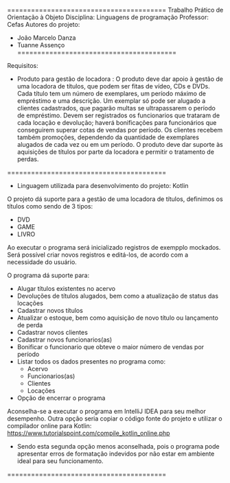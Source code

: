 ========================================
Trabalho Prático de Orientação à Objeto
Disciplina: Linguagens de programação
Professor: Cefas
Autores do projeto:
- João Marcelo Danza
- Tuanne Assenço
========================================

Requisitos:
- Produto para gestão de locadora : O produto deve dar apoio à gestão de uma locadora de títulos, que podem ser fitas de vídeo, CDs e DVDs. Cada título tem um número de exemplares, um período máximo de empréstimo e uma descrição. Um exemplar só pode ser alugado a clientes cadastrados, que pagarão multas se ultrapassarem o período de empréstimo. Devem ser registrados os funcionarios que trataram de cada locação e devolução; haverá bonificações para funcionários que conseguirem superar cotas de vendas por período. Os clientes recebem também promoções, dependendo da quantidade de exemplares alugados de cada vez ou em um período. O produto deve dar suporte às aquisições de títulos por parte da locadora e permitir o tratamento de perdas.

========================================

- Linguagem utilizada para desenvolvimento do projeto: Kotlin

O projeto dá suporte para a gestão de uma locadora de títulos, definimos os títulos como sendo de 3 tipos: 
- DVD
- GAME
- LIVRO

Ao executar o programa será inicializado registros de exempplo mockados. Será possível criar novos registros e editá-los, de acordo com a necessidade do usuário.

O programa dá suporte para:
- Alugar títulos existentes no acervo
- Devoluções de títulos alugados, bem como a atualização de status das locações
- Cadastrar novos títulos
- Atualizar o estoque, bem como aquisição de novo título ou lançamento de perda
- Cadastrar novos clientes
- Cadastrar novos funcionarios(as)
- Bonificar o funcionario que obteve o maior número de vendas por período
- Listar todos os dados presentes no programa como: 
  - Acervo
  - Funcionarios(as)
  - Clientes
  - Locações
- Opção de encerrar o programa

Aconselha-se a executar o programa em IntelliJ IDEA para seu melhor desempenho. 
Outra opção seria copiar o código fonte do projeto e utilizar o compilador online para Kotlin: https://www.tutorialspoint.com/compile_kotlin_online.php
  - Sendo esta segunda opção menos aconselhada, pois o programa pode apresentar erros de formatação indevidos por não estar em ambiente ideal para seu funcionamento.

========================================

